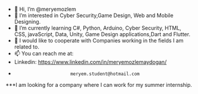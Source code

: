 - 👋 Hi, I’m @meryemozlem
- 👀 I’m interested in Cyber Security,Game Design, Web and Mobile Designing.
- 🌱 I’m currently learning C#, Python, Arduino, Cyber Security, HTML, CSS, javaScript, Data, Unity, Game Design applications,Dart and Flutter.
- 💞️ I would like to cooperate with Companies working in the fields I am related to.
- 📫 You can reach me at:  
-  Linkedin:               https://www.linkedin.com/in/meryemozlemaydogan/
-                          meryem.student@hotmail.com                       
***I am looking for a company where I can work for my summer internship.
<!---
meryemozlem/meryemozlem is a ✨ special ✨ repository because its `README.md` (this file) appears on your GitHub profile.
You can click the Preview link to take a look at your changes.
--->
